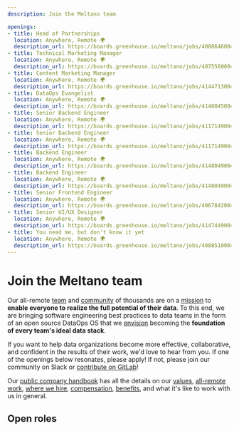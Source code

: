 ```yaml
---
description: Join the Meltano team

openings:
- title: Head of Partnerships
  location: Anywhere, Remote 🌍
  description_url: https://boards.greenhouse.io/meltano/jobs/4088646004
- title: Technical Marketing Manager
  location: Anywhere, Remote 🌍
  description_url: https://boards.greenhouse.io/meltano/jobs/4075560004
- title: Content Marketing Manager
  location: Anywhere, Remote 🌍
  description_url: https://boards.greenhouse.io/meltano/jobs/4144713004
- title: DataOps Evangelist
  location: Anywhere, Remote 🌍
  description_url: https://boards.greenhouse.io/meltano/jobs/4148045004
- title: Senior Backend Engineer
  location: Anywhere, Remote 🌍
  description_url: https://boards.greenhouse.io/meltano/jobs/4117149004
- title: Senior Backend Engineer
  location: Anywhere, Remote 🌍
  description_url: https://boards.greenhouse.io/meltano/jobs/4117149004
- title: Backend Engineer
  location: Anywhere, Remote 🌍
  description_url: https://boards.greenhouse.io/meltano/jobs/4148049004
- title: Backend Engineer
  location: Anywhere, Remote 🌍
  description_url: https://boards.greenhouse.io/meltano/jobs/4148049004
- title: Senior Frontend Engineer
  location: Anywhere, Remote 🌍
  description_url: https://boards.greenhouse.io/meltano/jobs/4067842004
- title: Senior UI/UX Designer
  location: Anywhere, Remote 🌍
  description_url: https://boards.greenhouse.io/meltano/jobs/4147449004
- title: You need me, but don't know it yet
  location: Anywhere, Remote 🌍
  description_url: https://boards.greenhouse.io/meltano/jobs/4088510004
---
```


# Join the Meltano team

Our all-remote [team](/team/) and [community](/docs/community.html#slack) of thousands are on a [mission](https://handbook.meltano.com/company/#mission) to **enable everyone to realize the full potential of their data**.
To this end, we are bringing software engineering best practices to data teams in the form of an open source DataOps OS that we [envision](https://handbook.meltano.com/company/#vision) becoming the **foundation of every team's ideal data stack**.

If you want to help data organizations become more effective, collaborative, and confident in the results of their work,
we'd love to hear from you.
If one of the openings below resonates, please apply!
If not, please join our community on <SlackChannelLink>Slack</SlackChannelLink> or [contribute on GitLab](/docs/contributor-guide.html)!

Our [public company handbook](https://handbook.meltano.com) has all the details on
our [values](https://handbook.meltano.com/company/values),
[all-remote work](https://handbook.meltano.com/company/all-remote),
[where we hire](https://handbook.meltano.com/company/all-remote#where-we-hire),
[compensation](https://handbook.meltano.com/peopleops/compensation),
[benefits](https://handbook.meltano.com/peopleops/benefits),
and what it's like to work with us in general.

## Open roles

<TeamGrid :openings="$frontmatter.openings" />

